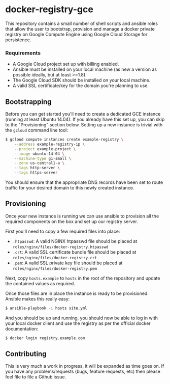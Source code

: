 docker-registry-gce
===================

This repository contains a small number of shell scripts and ansible roles
that allow the user to bootstrap, provision and manage a docker private
registry on Google Compute Engine using Google Cloud Storage for persistence.


### Requirements

- A Google Cloud project set up with billing enabled.
- Ansible must be installed on your local machine (as new a version as
  possible ideally, but at least >=1.8).
- The Google Cloud SDK should be installed on your local machine.
- A valid SSL certificate/key for the domain you're planning to use.



## Bootstrapping

Before you can get started you'll need to create a dedicated GCE instance
(running at least Ubuntu 14.04). If you already have this set up, you can skip
to the "Provisioning" section below. Setting up a new instance is trivial with
the `gcloud` command line tool:

```bash
$ gcloud compute instances create example-registry \
    --address example-registry-ip \
    --project example-project \
    --image ubuntu-14-04 \
    --machine-type g1-small \
    --zone us-central1-a \
    --tags http-server \
    --tags https-server
```

You should ensure that the appropriate DNS records have been set to route
traffic for your desired domain to this newly created instance.



## Provisioning

Once your new instance is running we can use ansible to provision all the
required components on the box and set up our registry server.

First you'll need to copy a few required files into place:

- `.htpasswd`: A valid NGINX htpasswd file should be placed at
  `roles/nginx/files/docker-registry.htpasswd`
- `.crt`: A valid SSL certificate bundle file should be placed at
  `roles/nginx/files/docker-registry.crt`
- `.pem`: A valid SSL private key file should be placed at
  `roles/nginx/files/docker-registry.pem`

Next, copy `hosts.example` to `hosts` in the root of the repository and update
the contained values as required.

Once those files are in place the instance is ready to be provisioned. Ansible
makes this really easy:

```bash
$ ansible-playbook -i hosts site.yml
```

And you should be up and running, you should now be able to log in with your
local docker client and use the registry as per the official docker documentation:

```bash
$ docker login registry.example.com
```


## Contributing

This is very much a work in progress, it will be expanded as time goes on. If
you have any problems/requests (bugs, feature requests, etc) then please feel
file to file a Github issue.
